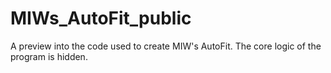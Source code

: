 # MIWs_AutoFit_public
A preview into the code used to create <a link="www.ingliswhalen.com/MIWs_AutoFit">MIW's AutoFit</a>. The core logic of the program is hidden.
